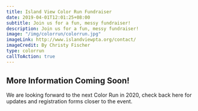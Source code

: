 ```yaml
---
title: Island View Color Run Fundraiser
date: 2019-04-01T12:01:25+08:00
subtitle: Join us for a fun, messy fundraiser!
description: Join us for a fun, messy fundraiser!
image: "/img/colorrun/colorrun.jpg"
imageLink: http://www.islandviewpta.org/contact/
imageCredit: By Christy Fischer
type: colorrun
callToAction: true
---
```

## More Information Coming Soon!

We are looking forward to the next Color Run in 2020, check back here for updates and registration forms closer to the event.